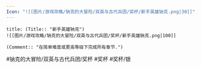 ```yaml
---
Icon: "![[图片/游戏攻略/钠克的大冒险/双英与古代兵团/奖杯/新手英雄钠克.png|30]]"
---
```

```ad-common-silver-trophy
title: (Title:: "新手英雄钠克")
![[图片/游戏攻略/钠克的大冒险/双英与古代兵团/奖杯/新手英雄钠克.png|100]]

(Comment:: "在简单难度或更高等级下完成所有章节.")
```

#钠克的大冒险/双英与古代兵团/奖杯 #奖杯 #奖杯/银
